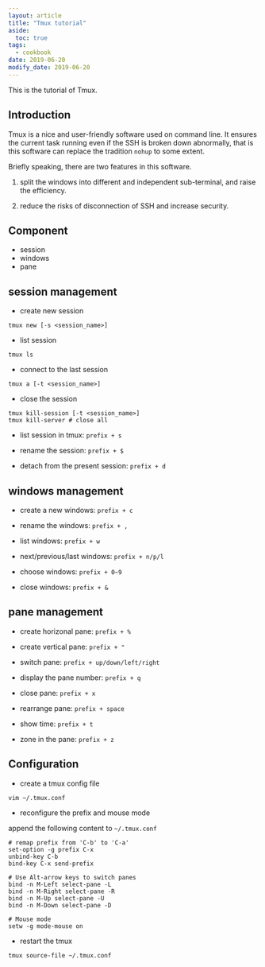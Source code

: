 ```yaml
---
layout: article
title: "Tmux tutorial"
aside:
  toc: true
tags:
  - cookbook
date: 2019-06-20
modify_date: 2019-06-20
---
```


This is the tutorial of Tmux.
<!--more-->

## Introduction

Tmux is a nice and user-friendly software used on command line. It ensures the current task running even if the SSH is broken down abnormally, that is this software can replace the tradition `nohup` to some extent.

Briefly speaking, there are two features in this software.

1. split the windows into different and independent sub-terminal, and raise the efficiency.

2. reduce the risks of disconnection of SSH and increase security.

## Component

- session
- windows
- pane

## session management

- create new session

``` shell
tmux new [-s <session_name>]
```

- list session

``` shell
tmux ls
```

- connect to the last <the designated> session

``` shell
tmux a [-t <session_name>]
```

- close the session

``` shell
tmux kill-session [-t <session_name>]
tmux kill-server # close all
```

- list session in tmux: `prefix + s`

- rename the session: `prefix + $`

- detach from the present session: `prefix + d`

## windows management

- create a new windows: `prefix + c`

- rename the windows: `prefix + ,`

- list windows: `prefix + w`

- next/previous/last windows: `prefix + n/p/l`

- choose windows: `prefix + 0~9`

- close windows: `prefix + &`

## pane management

- create horizonal pane: `prefix + %`

- create vertical pane: `prefix + "`

- switch pane: `prefix + up/down/left/right`

- display the pane number: `prefix + q`

- close pane: `prefix + x`

- rearrange pane: `prefix + space`

- show time: `prefix + t`

- zone in the pane: `prefix + z` 

## Configuration

- create a tmux config file

``` shell
vim ~/.tmux.conf
```

- reconfigure the prefix and mouse mode

append the following content to `~/.tmux.conf`

``` shell
# remap prefix from 'C-b' to 'C-a'
set-option -g prefix C-x
unbind-key C-b
bind-key C-x send-prefix

# Use Alt-arrow keys to switch panes
bind -n M-Left select-pane -L
bind -n M-Right select-pane -R
bind -n M-Up select-pane -U
bind -n M-Down select-pane -D

# Mouse mode
setw -g mode-mouse on
```

- restart the tmux

``` shell
tmux source-file ~/.tmux.conf
```
